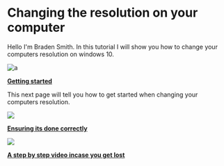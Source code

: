 # Changing the resolution on your computer

Hello I'm Braden Smith. In this tutorial I will show you how to change your computers resolution on windows 10.

![a](https://media.giphy.com/media/6pfEK1odbmcNi/giphy.gif)

[**Getting started**](https://github.com/Braden0103/About-Me/blob/master/Background%20Info.md)

This next page will tell you how to get started when changing your computers resolution.

![](https://commons.wikimedia.org/wiki/File:Windows_logo_-_2012.svg)

 [**Ensuring its done correctly**](https://github.com/Braden0103/About-Me/blob/master/Favorite%20Hobby.md)
 

 
 ![](https://upload.wikimedia.org/wikipedia/en/thumb/b/b4/100_NFL_seasons_logo.svg/1200px-100_NFL_seasons_logo.svg.png)

[**A step by step video incase you get lost**](https://github.com/Braden0103/About-Me/blob/master/Another%20Interest.md)


